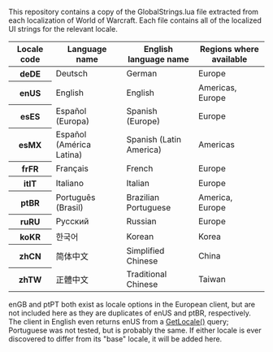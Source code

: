 This repository contains a copy of the GlobalStrings.lua file extracted from each localization of World of Warcraft. Each file contains all of the localized UI strings for the relevant locale.

<table>
	<thead>
		<tr><th scope="col">Locale code</th><th scope="col">Language name</th><th scope="col">English language name</th><th scope="col">Regions where available</th></tr>
	</thead>
	<tbody>
		<tr><th scope="row">deDE</th><td>Deutsch</td><td>German</td><td>Europe</td></tr>
		<tr><th scope="row">enUS</th><td>English</td><td>English</td><td>Americas, Europe</td></tr>
		<tr><th scope="row">esES</th><td>Español (Europa)</td><td>Spanish (Europe)</td><td>Europe</td></tr>
		<tr><th scope="row">esMX</th><td>Español (América Latina)</td><td>Spanish (Latin America)</td><td>Americas</td></tr>
		<tr><th scope="row">frFR</th><td>Français</td><td>French</td><td>Europe</td></tr>
		<tr><th scope="row">itIT</th><td>Italiano</td><td>Italian</td><td>Europe</td></tr>
		<tr><th scope="row">ptBR</th><td>Português (Brasil)</td><td>Brazilian Portuguese</td><td>America, Europe</td></tr>
		<tr><th scope="row">ruRU</th><td>Русский</td><td>Russian</td><td>Europe</td></tr>
		<tr><th scope="row">koKR</th><td>한국어</td><td>Korean</td><td>Korea</td></tr>
		<tr><th scope="row">zhCN</th><td>简体中文</td><td>Simplified Chinese</td><td>China</td></tr>
		<tr><th scope="row">zhTW</th><td>正體中文</td><td>Traditional Chinese</td><td>Taiwan</td></tr>
	</tbody>
</table>

enGB and ptPT both exist as locale options in the European client, but are not included here as they are duplicates of enUS and ptBR, respectively. The client in English even returns enUS from a [GetLocale()](http://www.wowpedia.org/API_GetLocale) query; Portuguese was not tested, but is probably the same. If either locale is ever discovered to differ from its "base" locale, it will be added here.